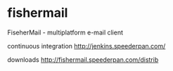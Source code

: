 # fishermail
FiseherMail - multiplatform e-mail client

continuous integration http://jenkins.speederpan.com/

downloads http://fishermail.speederpan.com/distrib
